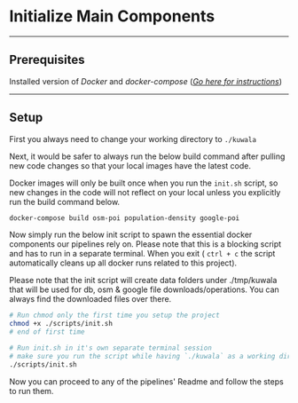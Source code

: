 # Initialize Main Components
---

## Prerequisites

Installed version of *Docker* and *docker-compose* 
([*Go here for instructions*](https://docs.docker.com/compose/install/))

---

## Setup

First you always need to change your working directory to `./kuwala`

Next, it would be safer to always run the below build command after pulling new code changes so that your local images 
have the latest code. 

Docker images will only be built once when you run the `init.sh` script, so new changes in the code will not reflect on 
your local unless you explicitly run the build command below.

```zsh
docker-compose build osm-poi population-density google-poi
```

Now simply run the below init script to spawn the essential docker components our pipelines rely on. Please note that 
this is a blocking script and has to run in a separate terminal. When you exit ( `ctrl + c` the script automatically 
cleans up all docker runs related to this project). 

Please note that the init script will create data folders under ./tmp/kuwala that will be used for db, osm & google file 
downloads/operations. You can always find the downloaded files over there.

```zsh
# Run chmod only the first time you setup the project
chmod +x ./scripts/init.sh
# end of first time

# Run init.sh in it's own separate terminal session
# make sure you run the script while having `./kuwala` as a working directory.
./scripts/init.sh 
```

Now you can proceed to any of the pipelines' Readme and follow the steps to run them.